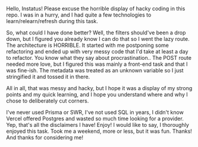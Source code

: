 Hello, Instatus!
Please excuse the horrible display of hacky coding in this repo. 
I was in a hurry, and I had quite a few technologies to learn/relearn/refresh during this task. 

So, what could I have done better? 
Well, the filters should've been a drop down, but I figured you already know I can do that so I went the lazy route. 
The architecture is HORRIBLE. It started with me postponing some refactoring and ended up with very messy code that I'd take at least a day to refactor. You know what they say about procrastination.. 
The POST route needed more love, but I figured this was mainly a front-end task and that I was fine-ish. 
The metadata was treated as an unknown variable so I just stringified it and tossed it in there. 

All in all, that was messy and hacky, but I hope it was a display of my strong points and my quick learning, and I hope you understand where and why I chose to deliberately cut corners. 

I've never used Prisma or SWR, 
I've not used SQL in years, 
I didn't know Vercel offered Postgres and wasted so much time looking for a provider. 
Yep, that's all the disclaimers I have! Enjoy!
I would like to say, I thoroughly enjoyed this task. Took me a weekend, more or less, but it was fun. Thanks! And thanks for considering me! 
